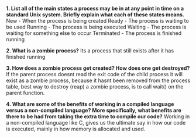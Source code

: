 **1. List all of the main states a process may be in at any point in time on a standard Unix system. Briefly explain what each of these states means.**
New - When the process is being created
Ready - The process is waiting to be used
Running - The process is being executed
Waiting - The process is waiting for something else to occur
Terminated - The process is finished running

**2. What is a zombie process?**
Its a process that still exists after it has finished running

**3. How does a zombie process get created? How does one get destroyed?**
If the parent process doesnt read the exit code of the child process it will exist as a zombie process, because it hasnt been removed from the process table, best way to destroy (reap) a zombie process, is to call wait() on the parent function.

**4. What are some of the benefits of working in a compiled language versus a non-compiled language? More specifically, what benefits are there to be had from taking the extra time to compile our code?**
Working in a non-compiled language like C, gives us the ultimate say in how our code is executed, mainly in how memory is allocated and used.
